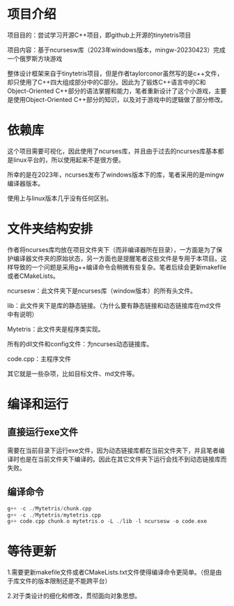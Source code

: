 # 项目介绍

项目目的：尝试学习开源C++项目，即github上开源的tinytetris项目

项目内容：基于ncursesw库（2023年windows版本，mingw-20230423）完成一个俄罗斯方块游戏

整体设计框架来自于tinytetris项目，但是作者taylorconor虽然写的是c++文件，却只使用了C++四大组成部分中的C部分。因此为了锻炼C++语言中的C和Object-Oriented C++部分的语法掌握和能力，笔者重新设计了这个小游戏，主要是使用Object-Oriented C++部分的知识，以及对于游戏中的逻辑做了部分修改。

# 依赖库

这个项目需要可视化，因此使用了ncurses库，并且由于过去的ncurses库基本都是linux平台的，所以使用起来不是很方便。

所幸的是在2023年，ncurses发布了windows版本下的库，笔者采用的是mingw编译器版本。

使用上与linux版本几乎没有任何区别。

# 文件夹结构安排

作者将ncurses库均放在项目文件夹下（而非编译器所在目录），一方面是为了保护编译器文件夹的原始状态，另一方面也是提醒笔者这些文件是专用于本项目。这样导致的一个问题是采用g++编译命令会稍微有些复杂。笔者后续会更新makefile或者CMakeLists。

ncursesw：此文件夹下是ncurses库（window版本）的所有头文件。

lib：此文件夹下是库的静态链接。（为什么要有静态链接和动态链接库在md文件中有说明）

Mytetris：此文件夹是程序类实现。

所有的dll文件和config文件：为ncurses动态链接库。

code.cpp：主程序文件

其它就是一些杂项，比如目标文件、md文件等。

# 编译和运行

## 直接运行exe文件

需要在当前目录下运行exe文件，因为动态链接库都在当前文件夹下，并且笔者编译时也是在当前文件夹下编译的。因此在其它文件夹下运行会找不到动态链接库而失败。

## 编译命令

```c++
g++ -c ./Mytetris/chunk.cpp
g++ -c ./Mytetris/mytetris.cpp
g++ code.cpp chunk.o mytetris.o -L ./lib -l ncursesw -o code.exe
```

# 等待更新

1.需要更新makefile文件或者CMakeLists.txt文件使得编译命令更简单。（但是由于库文件的版本限制还是不能跨平台）

2.对于类设计的细化和修改，贯彻面向对象思想。











